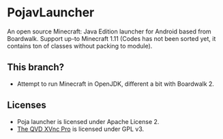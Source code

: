 # PojavLauncher
An open source Minecraft: Java Edition launcher for Android based from Boardwalk. Support up-to Minecraft 1.11
(Codes has not been sorted yet, it contains ton of classes without packing to module).

## This branch?
- Attempt to run Minecraft in OpenJDK, different a bit with Boardwalk 2.

## Licenses
- Poja launcher is licensed under Apache License 2.
- [The QVD XVnc Pro](https://github.com/theqvd/qvd-client-android/tree/master/xvncpro) is licensed under GPL v3.
